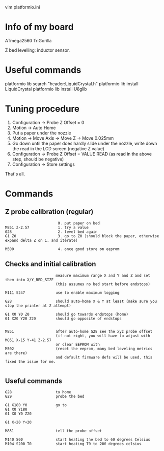 vim platformio.ini

# Info of my board
ATmega2560
TriGorilla

Z bed levelling: inductor sensor.

# Useful commands

platformio lib search "header:LiquidCrystal.h"
platformio lib install LiquidCrystal
platformio lib install U8glib

# Tuning procedure

1. Configuration -> Probe Z Offset = 0
2. Motion -> Auto Home
3. Put a paper under the nozzle
4. Motion -> Move Axis -> Move Z -> Move 0.025mm
5. Go down until the paper does hardly slide under the nozzle, write down the read in the LCD screen (negative Z value)
6. Configuration -> Probe Z Offset = VALUE READ (as read in the above step, should be negative)
7. Configuration -> Store settings

That's all.

# Commands

## Z probe calibration (regular)

```
                        0. put paper on bed
M851 Z-2.57             1. try a value
G28                     2. level bed again
G1 Z0                   3. go to Z0 (should block the paper, otherwise expand delta Z on 1. and iterate)

M500                    4. once good store on eeprom

```

## Checks and initial calibration

```
                       measure maximum range X and Y and Z and set them into X/Y_BED_SIZE
                       (this assumes no bed start before endstops)

M111 S247              use to enable maximum logging

G28                    should auto-home X & Y at least (make sure you stop the printer at Z attempt)

G1 X0 Y0 Z0            should go towards endstops (home)
G1 X20 Y20 Z20         should go opposite of endstops


M851                   after auto-home G28 see the xyz probe offset
                       (if not right, you will have to adjust with
M851 X-15 Y-41 Z-2.57  
                       or clear EEPROM with
M502                   (reset the eeprom, many bed leveling metrics are there)
                       and default firmware defs will be used, this fixed the issue for me.
                         

```

## Useful commands

```
G28                    to home
G29                    probe the bed

G1 X180 Y0             go to
G1 X0 Y180
G1 X0 Y0 Z20

G1 X+20 Y+20

M851                   tell the probe offset

M140 S60               start heating the bed to 60 degrees Celsius
M104 S200 T0           start heating T0 to 200 degrees celsius

```
